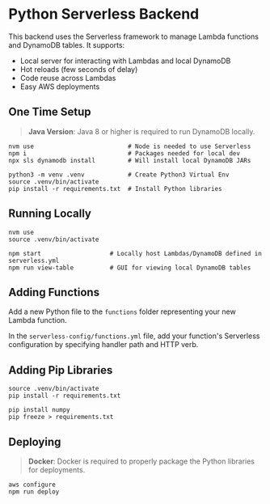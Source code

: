 # Python Serverless Backend
This backend uses the Serverless framework to manage Lambda functions and DynamoDB tables. It supports:
* Local server for interacting with Lambdas and local DynamoDB
* Hot reloads (few seconds of delay)
* Code reuse across Lambdas
* Easy AWS deployments

## One Time Setup
> **Java Version**: Java 8 or higher is required to run DynamoDB locally.

```
nvm use                          # Node is needed to use Serverless
npm i                            # Packages needed for local dev
npx sls dynamodb install         # Will install local DynamoDB JARs

python3 -m venv .venv            # Create Python3 Virtual Env
source .venv/bin/activate
pip install -r requirements.txt  # Install Python libraries
```

## Running Locally

```
nvm use
source .venv/bin/activate

npm start                   # Locally host Lambdas/DynamoDB defined in serverless.yml
npm run view-table          # GUI for viewing local DynamoDB tables
```

## Adding Functions

Add a new Python file to the `functions` folder representing your new Lambda function.

In the `serverless-config/functions.yml` file, add your function's Serverless configuration by specifying handler path and HTTP verb.

## Adding Pip Libraries
```
source .venv/bin/activate
pip install -r requirements.txt

pip install numpy
pip freeze > requirements.txt
```

## Deploying
> **Docker**: Docker is required to properly package the Python libraries for deployments.

```
aws configure
npm run deploy
```
